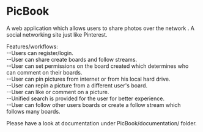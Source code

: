 PicBook
=======

A web application which allows users to share photos over the network . A social networking site just like Pinterest.

Features/workflows:<br/>
--Users can register/login.<br/>
--User can share create boards and follow streams.<br/>
--User can set permissions on the board created which determines who can comment on their boards.<br/>
--User can pin pictures from internet or from his local hard drive.<br/>
--User can repin a picture from a different user's board.<br/>
--User can like or comment on a picture.<br/>
--Unified search is provided for the user for better experience.<br/>
--User can follow other users boards or create a follow stream which follows many boards.</br>

Please have a look at documentation under PicBook/documentation/ folder.<br/>


